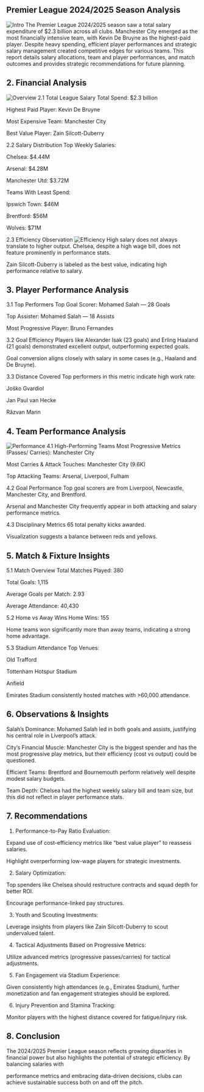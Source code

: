 ## Premier League 2024/2025 Season Analysis
![Intro](https://i.postimg.cc/tgmZQvDZ/samuel-regan-asante-31fsbs92sl-E-unsplash.jpg)
The Premier League 2024/2025 season saw a total salary expenditure of $2.3 billion across all clubs. Manchester City emerged as the most financially intensive team, with Kevin De Bruyne as the highest-paid player. Despite heavy spending, efficient player performances and strategic salary management created competitive edges for various teams. This report details salary allocations, team and player performances, and match outcomes and provides strategic recommendations for future planning.


## 2. Financial Analysis
![Overview](https://i.postimg.cc/d1nyksYL/Task-33-A-Overview.png)
2.1 Total League Salary
Total Spend: \$2.3 billion

Highest Paid Player: Kevin De Bruyne

Most Expensive Team: Manchester City

Best Value Player: Zain Silcott-Duberry

2.2 Salary Distribution
Top Weekly Salaries:

Chelsea: \$4.44M

Arsenal: \$4.28M

Manchester Utd: \$3.72M

Teams With Least Spend:

Ipswich Town: \$46M

Brentford: \$56M

Wolves: \$71M


2.3 Efficiency Observation
![Efficiency](https://i.postimg.cc/C5Xdkd6L/Task-33-A-Salaries-Efficiency.png)
High salary does not always translate to higher output. Chelsea, despite a high wage bill, does not feature prominently in performance stats.

Zain Silcott-Duberry is labeled as the best value, indicating high performance relative to salary.


## 3. Player Performance Analysis
3.1 Top Performers
Top Goal Scorer: Mohamed Salah — 28 Goals

Top Assister: Mohamed Salah — 18 Assists

Most Progressive Player: Bruno Fernandes


3.2 Goal Efficiency
Players like Alexander Isak (23 goals) and Erling Haaland (21 goals) demonstrated excellent output, outperforming expected goals.

Goal conversion aligns closely with salary in some cases (e.g., Haaland and De Bruyne).


3.3 Distance Covered
Top performers in this metric indicate high work rate:

Joško Gvardiol

Jan Paul van Hecke

Răzvan Marin


## 4. Team Performance Analysis
![Performance](https://i.postimg.cc/NM00nR3j/Task-33-A-Team-Player-Performance.png)
4.1 High-Performing Teams
Most Progressive Metrics (Passes/ Carries): Manchester City

Most Carries & Attack Touches: Manchester City (9.6K)

Top Attacking Teams: Arsenal, Liverpool, Fulham


4.2 Goal Performance
Top goal scorers are from Liverpool, Newcastle, Manchester City, and Brentford.

Arsenal and Manchester City frequently appear in both attacking and salary performance metrics.


4.3 Disciplinary Metrics
65 total penalty kicks awarded.

Visualization suggests a balance between reds and yellows.


## 5. Match & Fixture Insights
5.1 Match Overview
Total Matches Played: 380

Total Goals: 1,115

Average Goals per Match: 2.93

Average Attendance: 40,430


5.2 Home vs Away Wins
Home Wins: 155

Home teams won significantly more than away teams, indicating a strong home advantage.


5.3 Stadium Attendance
Top Venues:

Old Trafford

Tottenham Hotspur Stadium

Anfield

Emirates Stadium consistently hosted matches with >60,000 attendance.


## 6. Observations & Insights
Salah’s Dominance: Mohamed Salah led in both goals and assists, justifying his central role in Liverpool’s attack.

City’s Financial Muscle: Manchester City is the biggest spender and has the most progressive play metrics, but their efficiency (cost vs output) could be questioned.

Efficient Teams: Brentford and Bournemouth perform relatively well despite modest salary budgets.

Team Depth: Chelsea had the highest weekly salary bill and team size, but this did not reflect in player performance stats.


## 7. Recommendations
1. Performance-to-Pay Ratio Evaluation:

Expand use of cost-efficiency metrics like “best value player” to reassess salaries.

Highlight overperforming low-wage players for strategic investments.

2. Salary Optimization:

Top spenders like Chelsea should restructure contracts and squad depth for better ROI.

Encourage performance-linked pay structures.

3. Youth and Scouting Investments:

Leverage insights from players like Zain Silcott-Duberry to scout undervalued talent.

4. Tactical Adjustments Based on Progressive Metrics:

Utilize advanced metrics (progressive passes/carries) for tactical adjustments.

5. Fan Engagement via Stadium Experience:

Given consistently high attendances (e.g., Emirates Stadium), further monetization and fan engagement strategies should be explored.

6. Injury Prevention and Stamina Tracking:

Monitor players with the highest distance covered for fatigue/injury risk.


## 8. Conclusion
The 2024/2025 Premier League season reflects growing disparities in financial power but also highlights the potential of strategic efficiency. By balancing salaries with 

performance metrics and embracing data-driven decisions, clubs can achieve sustainable success both on and off the pitch.
